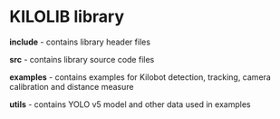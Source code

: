 # KILOLIB library

**include** - contains library header files

**src** - contains library source code files

**examples** - contains examples for Kilobot detection, tracking, camera calibration and distance measure

**utils** - contains YOLO v5 model and other data used in examples
